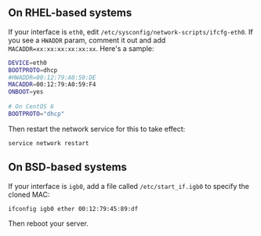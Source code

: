 On RHEL-based systems
---------------------

If your interface is `eth0`, edit `/etc/sysconfig/network-scripts/ifcfg-eth0`. 
If you see a `HWADDR` param, comment it out and add 
`MACADDR=xx:xx:xx:xx:xx:xx`. Here's a sample:

```bash
DEVICE=eth0  
BOOTPROTO=dhcp  
#HWADDR=00:12:79:A0:59:DE  
MACADDR=00:12:79:A0:59:F4  
ONBOOT=yes  
  
# On CentOS 6  
BOOTPROTO="dhcp"
```

Then restart the network service for this to take effect:

    service network restart

On BSD-based systems
--------------------

If your interface is `igb0`, add a file called `/etc/start_if.igb0` to
specify the cloned MAC:

    ifconfig igb0 ether 00:12:79:45:89:df

Then reboot your server.
